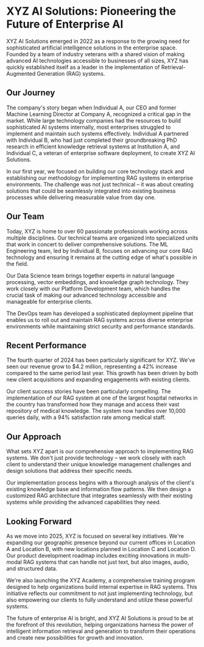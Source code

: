 # XYZ AI Solutions: Pioneering the Future of Enterprise AI

XYZ AI Solutions emerged in 2022 as a response to the growing need for sophisticated artificial intelligence solutions in the enterprise space. Founded by a team of industry veterans with a shared vision of making advanced AI technologies accessible to businesses of all sizes, XYZ has quickly established itself as a leader in the implementation of Retrieval-Augmented Generation (RAG) systems.

## Our Journey

The company's story began when Individual A, our CEO and former Machine Learning Director at Company A, recognized a critical gap in the market. While large technology companies had the resources to build sophisticated AI systems internally, most enterprises struggled to implement and maintain such systems effectively. Individual A partnered with Individual B, who had just completed their groundbreaking PhD research in efficient knowledge retrieval systems at Institution A, and Individual C, a veteran of enterprise software deployment, to create XYZ AI Solutions.

In our first year, we focused on building our core technology stack and establishing our methodology for implementing RAG systems in enterprise environments. The challenge was not just technical – it was about creating solutions that could be seamlessly integrated into existing business processes while delivering measurable value from day one.

## Our Team

Today, XYZ is home to over 60 passionate professionals working across multiple disciplines. Our technical teams are organized into specialized units that work in concert to deliver comprehensive solutions. The ML Engineering team, led by Individual B, focuses on advancing our core RAG technology and ensuring it remains at the cutting edge of what's possible in the field.

Our Data Science team brings together experts in natural language processing, vector embeddings, and knowledge graph technology. They work closely with our Platform Development team, which handles the crucial task of making our advanced technology accessible and manageable for enterprise clients.

The DevOps team has developed a sophisticated deployment pipeline that enables us to roll out and maintain RAG systems across diverse enterprise environments while maintaining strict security and performance standards.

## Recent Performance

The fourth quarter of 2024 has been particularly significant for XYZ. We've seen our revenue grow to $4.2 million, representing a 42% increase compared to the same period last year. This growth has been driven by both new client acquisitions and expanding engagements with existing clients.

Our client success stories have been particularly compelling. The implementation of our RAG system at one of the largest hospital networks in the country has transformed how they manage and access their vast repository of medical knowledge. The system now handles over 10,000 queries daily, with a 94% satisfaction rate among medical staff.

## Our Approach

What sets XYZ apart is our comprehensive approach to implementing RAG systems. We don't just provide technology – we work closely with each client to understand their unique knowledge management challenges and design solutions that address their specific needs.

Our implementation process begins with a thorough analysis of the client's existing knowledge base and information flow patterns. We then design a customized RAG architecture that integrates seamlessly with their existing systems while providing the advanced capabilities they need.

## Looking Forward

As we move into 2025, XYZ is focused on several key initiatives. We're expanding our geographic presence beyond our current offices in Location A and Location B, with new locations planned in Location C and Location D. Our product development roadmap includes exciting innovations in multi-modal RAG systems that can handle not just text, but also images, audio, and structured data.

We're also launching the XYZ Academy, a comprehensive training program designed to help organizations build internal expertise in RAG systems. This initiative reflects our commitment to not just implementing technology, but also empowering our clients to fully understand and utilize these powerful systems.

The future of enterprise AI is bright, and XYZ AI Solutions is proud to be at the forefront of this revolution, helping organizations harness the power of intelligent information retrieval and generation to transform their operations and create new possibilities for growth and innovation.
